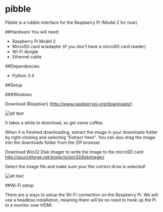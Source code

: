 # pibble
Pibble is a rubble interface for the Raspberry Pi (Model 2 for now)

##Hardware
You will need:
+ Raspberry Pi Model 2
+ MicroSD card w/adapter (if you don't have a microSD card reader)
+ Wi-Fi dongle
+ Ethernet cable

##Dependencies

+ Python 3.4

##Setup

###Windows

Download [Raspbian] (http://www.raspberrypi.org/downloads/)

![alt text](http://i.imgur.com/KVmTC21.png "Raspbian Download")

It takes a while to download, so get some coffee.

When it is finished downloading, extract the image in your downloads folder by right-clicking and selecting "Extract Here". You can also
drag the image into the downloads folder from the ZIP browser.

Download Win32 Disk Imager to write the image to the microSD card: http://sourceforge.net/projects/win32diskimager/

Select the image file and make sure your the correct drive is selected!

![alt text](http://i.imgur.com/1tcICOy.png "Win32 Disk Imager")

##Wi-Fi setup

There are a ways to setup the Wi-Fi connection on the Raspberry Pi. We will use a headless installation, meaning
there will be no need to hook up the Pi to a monitor over HDMI.